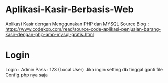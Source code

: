 # Aplikasi-Kasir-Berbasis-Web
Aplikasi Kasir dengan Menggunakan PHP dan MYSQL
Source Blog : https://www.codekop.com/read/source-code-aplikasi-penjualan-barang-kasir-dengan-php-amp-mysql-gratis.html

# Login
Login : Admin
Pass : 123 (Local User)
Jika ingin setting db tinggal ganti file Config.php nya saja
